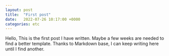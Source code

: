 ```yaml
---
layout: post
title:  "First post"
date:   2022-07-26 10:17:00 +0000
categories: etc
---
```


Hello, This is the first post I have written. Maybe a few weeks are needed to find a better template.
Thanks to Markdown base, I can keep writing here until I find another.
